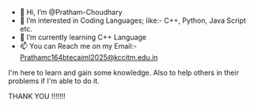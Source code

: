 - 👋 Hi, I’m @Pratham-Choudhary
- 👀 I’m interested in Coding Languages; like:- C++, Python, Java Script etc.
- 🌱 I’m currently learning C++ Language
- 📫 You can Reach me on my Email:- Prathamc164btecaiml2025@kccitm.edu.in

I'm here to learn and gain some knowledge.
Also to help others in their problems if I'm able to do it.

THANK YOU !!!!!!!
